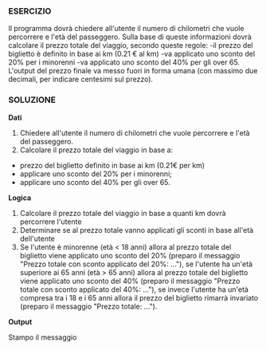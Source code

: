 ### ESERCIZIO

Il programma dovrà chiedere all'utente il numero di chilometri che vuole percorrere e l'età del passeggero.
Sulla base di queste informazioni dovrà calcolare il prezzo totale del viaggio, secondo queste regole:
-il prezzo del biglietto è definito in base ai km (0.21 € al km)
-va applicato uno sconto del 20% per i minorenni
-va applicato uno sconto del 40% per gli over 65.
L'output del prezzo finale va messo fuori in forma umana (con massimo due decimali, per indicare centesimi sul prezzo). 

### SOLUZIONE

**Dati**

1. Chiedere all'utente il numero di chilometri che vuole percorrere e l'età del passeggero.
2. Calcolare il prezzo totale del viaggio in base a:
- prezzo del biglietto definito in base ai km (0.21€ per km)
- applicare uno sconto del 20% per i minorenni;
- applicare uno sconto del 40% per gli over 65.

**Logica**

1. Calcolare il prezzo totale del viaggio in base a quanti km dovrà percorrere l'utente
2. Determinare se al prezzo totale vanno applicati gli sconti in base all'età dell'utente
3. Se l'utente è minorenne (età < 18 anni) allora al prezzo totale del biglietto viene applicato uno sconto del 20% (preparo il messaggio "Prezzo totale con sconto applicato del 20%: ..."), se l'utente ha un'età superiore ai 65 anni (età > 65 anni) allora al prezzo totale del biglietto viene applicato uno sconto del 40% (preparo il messaggio "Prezzo totale con sconto applicato del 40%: ..."), se invece l'utente ha un'età compresa tra i 18 e i 65 anni allora il prezzo del biglietto rimarrà invariato (preparo il messaggio "Prezzo totale: ...").

**Output**

Stampo il messaggio